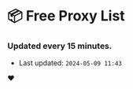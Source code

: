 # :package: Free Proxy List
### Updated every 15 minutes.

- Last updated: `2024-05-09 11:43`

:heart:
